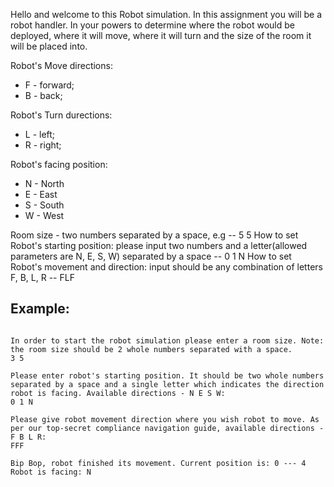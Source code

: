 Hello and welcome to this Robot simulation. 
In this assignment you will be a robot handler. In your powers to determine where the robot would be deployed, where it will move, where it will turn and the size of the room it will be placed into. 

Robot's Move directions:
  * F - forward;
  * B - back;

Robot's Turn durections:
  * L - left;
  * R - right;

Robot's facing position:
  * N - North  
  * E - East
  * S - South
  * W - West

Room size - two numbers separated by a space, e.g -- 5 5
How to set Robot's starting position: please input two numbers and a letter(allowed parameters are N, E, S, W) separated by a space -- 0 1 N 
How to set Robot's movement and direction: input should be any combination of letters F, B, L, R -- FLF

## Example:

````

In order to start the robot simulation please enter a room size. Note: the room size should be 2 whole numbers separated with a space.
3 5

Please enter robot's starting position. It should be two whole numbers separated by a space and a single letter which indicates the direction robot is facing. Available directions - N E S W: 
0 1 N

Please give robot movement direction where you wish robot to move. As per our top-secret compliance navigation guide, available directions - F B L R: 
FFF

Bip Bop, robot finished its movement. Current position is: 0 --- 4 Robot is facing: N
